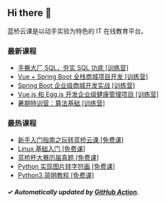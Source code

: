 ## Hi there 👋

蓝桥云课是以动手实验为特色的 IT 在线教育平台。

### 最新课程

<!-- LATEST:START -->
- [手撕大厂 SQL，夯实 SQL 功底 [训练营]](https://www.lanqiao.cn/courses/18408/)
- [Vue + Spring Boot 全栈商城项目开发 [训练营]](https://www.lanqiao.cn/courses/2573/)
- [Spring Boot 企业级商城开发实战 [训练营]](https://www.lanqiao.cn/courses/1537/)
- [Vue.js 和 Egg.js 开发企业级健康管理项目 [训练营]](https://www.lanqiao.cn/courses/2741/)
- [暑期特训营：算法基础 [训练营]](https://www.lanqiao.cn/courses/20932/)
<!-- LATEST:END -->

### 最热课程

<!-- HOTEST:START -->
- [新手入门指南之玩转蓝桥云课 [免费课]](https://www.lanqiao.cn/courses/63/)
- [Linux 基础入门 [免费课]](https://www.lanqiao.cn/courses/1/)
- [蓝桥杯大赛历届真题 [免费课]](https://www.lanqiao.cn/courses/2786/)
- [Python 实现图片转字符画 [免费课]](https://www.lanqiao.cn/courses/370/)
- [Python3 简明教程 [免费课]](https://www.lanqiao.cn/courses/596/)
<!-- HOTEST:END -->

##### ✓ Automatically updated by [GitHub Action](https://github.com/lanqiao-courses/.github/actions/workflows/update.yml).
